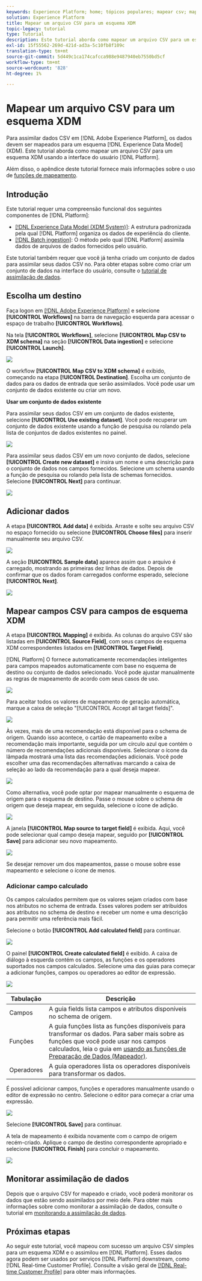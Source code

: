```yaml
---
keywords: Experience Platform; home; tópicos populares; mapear csv; mapear arquivo csv; mapear arquivo csv para xdm; mapear csv para xdm; guia da interface do usuário;
solution: Experience Platform
title: Mapear um arquivo CSV para um esquema XDM
topic-legacy: tutorial
type: Tutorial
description: Este tutorial aborda como mapear um arquivo CSV para um esquema XDM usando a interface do usuário do Adobe Experience Platform.
exl-id: 15f55562-269d-421d-ad3a-5c10fb8f109c
translation-type: tm+mt
source-git-commit: 5d449c1ca174cafcca988e9487940eb7550bd5cf
workflow-type: tm+mt
source-wordcount: '828'
ht-degree: 1%

---
```


# Mapear um arquivo CSV para um esquema XDM

Para assimilar dados CSV em [!DNL Adobe Experience Platform], os dados devem ser mapeados para um esquema [!DNL Experience Data Model] (XDM). Este tutorial aborda como mapear um arquivo CSV para um esquema XDM usando a interface do usuário [!DNL Platform].

Além disso, o apêndice deste tutorial fornece mais informações sobre o uso de [funções de mapeamento](#mapping-functions).

## Introdução

Este tutorial requer uma compreensão funcional dos seguintes componentes de [!DNL Platform]:

- [[!DNL Experience Data Model (XDM System)]](../../xdm/home.md): A estrutura padronizada pela qual  [!DNL Platform] organiza os dados de experiência do cliente.
- [[!DNL Batch ingestion]](../batch-ingestion/overview.md): O método pelo qual  [!DNL Platform] assimila dados de arquivos de dados fornecidos pelo usuário.

Este tutorial também requer que você já tenha criado um conjunto de dados para assimilar seus dados CSV no. Para obter etapas sobre como criar um conjunto de dados na interface do usuário, consulte o [tutorial de assimilação de dados](./ingest-batch-data.md).

## Escolha um destino

Faça logon em [[!DNL Adobe Experience Platform]](https://platform.adobe.com) e selecione **[!UICONTROL Workflows]** na barra de navegação esquerda para acessar o espaço de trabalho **[!UICONTROL Workflows]**.

Na tela **[!UICONTROL Workflows]**, selecione **[!UICONTROL Map CSV to XDM schema]** na seção **[!UICONTROL Data ingestion]** e selecione **[!UICONTROL Launch]**.

![](../images/tutorials/map-a-csv-file/workflows.png)

O workflow **[!UICONTROL Map CSV to XDM schema]** é exibido, começando na etapa **[!UICONTROL Destination]**. Escolha um conjunto de dados para os dados de entrada que serão assimilados. Você pode usar um conjunto de dados existente ou criar um novo.

**Usar um conjunto de dados existente**

Para assimilar seus dados CSV em um conjunto de dados existente, selecione **[!UICONTROL Use existing dataset]**. Você pode recuperar um conjunto de dados existente usando a função de pesquisa ou rolando pela lista de conjuntos de dados existentes no painel.

![](../images/tutorials/map-a-csv-file/use-existing-dataset.png)

Para assimilar seus dados CSV em um novo conjunto de dados, selecione **[!UICONTROL Create new dataset]** e insira um nome e uma descrição para o conjunto de dados nos campos fornecidos. Selecione um schema usando a função de pesquisa ou rolando pela lista de schemas fornecidos. Selecione **[!UICONTROL Next]** para continuar.

![](../images/tutorials/map-a-csv-file/create-new-dataset.png)

## Adicionar dados

A etapa **[!UICONTROL Add data]** é exibida. Arraste e solte seu arquivo CSV no espaço fornecido ou selecione **[!UICONTROL Choose files]** para inserir manualmente seu arquivo CSV.

![](../images/tutorials/map-a-csv-file/add-data.png)

A seção **[!UICONTROL Sample data]** aparece assim que o arquivo é carregado, mostrando as primeiras dez linhas de dados. Depois de confirmar que os dados foram carregados conforme esperado, selecione **[!UICONTROL Next]**.

![](../images/tutorials/map-a-csv-file/sample-data.png)

## Mapear campos CSV para campos de esquema XDM

A etapa **[!UICONTROL Mapping]** é exibida. As colunas do arquivo CSV são listadas em **[!UICONTROL Source Field]**, com seus campos de esquema XDM correspondentes listados em **[!UICONTROL Target Field]**.

[!DNL Platform] O fornece automaticamente recomendações inteligentes para campos mapeados automaticamente com base no esquema de destino ou conjunto de dados selecionado. Você pode ajustar manualmente as regras de mapeamento de acordo com seus casos de uso.

![](../images/tutorials/map-a-csv-file/mapping-with-suggestions.png)

Para aceitar todos os valores de mapeamento de geração automática, marque a caixa de seleção &quot;[!UICONTROL Accept all target fields]&quot;.

![](../images/tutorials/map-a-csv-file/filled-mapping-with-suggestions.png)

Às vezes, mais de uma recomendação está disponível para o schema de origem. Quando isso acontece, o cartão de mapeamento exibe a recomendação mais importante, seguida por um círculo azul que contém o número de recomendações adicionais disponíveis. Selecionar o ícone da lâmpada mostrará uma lista das recomendações adicionais. Você pode escolher uma das recomendações alternativas marcando a caixa de seleção ao lado da recomendação para a qual deseja mapear.

![](../images/tutorials/map-a-csv-file/multiple-recommendations.png)

Como alternativa, você pode optar por mapear manualmente o esquema de origem para o esquema de destino. Passe o mouse sobre o schema de origem que deseja mapear, em seguida, selecione o ícone de adição.

![](../images/tutorials/map-a-csv-file/mapping-with-suggestions-and-buttons.png)

A janela **[!UICONTROL Map source to target field]** é exibida. Aqui, você pode selecionar qual campo deseja mapear, seguido por **[!UICONTROL Save]** para adicionar seu novo mapeamento.

![](../images/tutorials/map-a-csv-file/manual-mapping.png)

Se desejar remover um dos mapeamentos, passe o mouse sobre esse mapeamento e selecione o ícone de menos.

### Adicionar campo calculado

Os campos calculados permitem que os valores sejam criados com base nos atributos no schema de entrada. Esses valores podem ser atribuídos aos atributos no schema de destino e receber um nome e uma descrição para permitir uma referência mais fácil.

Selecione o botão **[!UICONTROL Add calculated field]** para continuar.

![](../images/tutorials/map-a-csv-file/add-calculated-field.png)

O painel **[!UICONTROL Create calculated field]** é exibido. A caixa de diálogo à esquerda contém os campos, as funções e os operadores suportados nos campos calculados. Selecione uma das guias para começar a adicionar funções, campos ou operadores ao editor de expressão.

![](../images/tutorials/map-a-csv-file/create-calculated-fields.png)

| Tabulação | Descrição |
| --------- | ----------- |
| Campos | A guia fields lista campos e atributos disponíveis no schema de origem. |
| Funções | A guia funções lista as funções disponíveis para transformar os dados. Para saber mais sobre as funções que você pode usar nos campos calculados, leia o guia em [usando as funções de Preparação de Dados (Mapeador)](../../data-prep/functions.md). |
| Operadores | A guia operadores lista os operadores disponíveis para transformar os dados. |

É possível adicionar campos, funções e operadores manualmente usando o editor de expressão no centro. Selecione o editor para começar a criar uma expressão.

![](../images/tutorials/map-a-csv-file/create-calculated-field.png)

Selecione **[!UICONTROL Save]** para continuar.

A tela de mapeamento é exibida novamente com o campo de origem recém-criado. Aplique o campo de destino correspondente apropriado e selecione **[!UICONTROL Finish]** para concluir o mapeamento.

![](../images/tutorials/map-a-csv-file/new-calculated-field.png)

## Monitorar assimilação de dados

Depois que o arquivo CSV for mapeado e criado, você poderá monitorar os dados que estão sendo assimilados por meio dele. Para obter mais informações sobre como monitorar a assimilação de dados, consulte o tutorial em [monitorando a assimilação de dados](../../ingestion/quality/monitor-data-ingestion.md).

## Próximas etapas

Ao seguir este tutorial, você mapeou com sucesso um arquivo CSV simples para um esquema XDM e o assimilou em [!DNL Platform]. Esses dados agora podem ser usados por serviços [!DNL Platform] downstream, como [!DNL Real-time Customer Profile]. Consulte a visão geral de [[!DNL Real-time Customer Profile]](../../profile/home.md) para obter mais informações.
